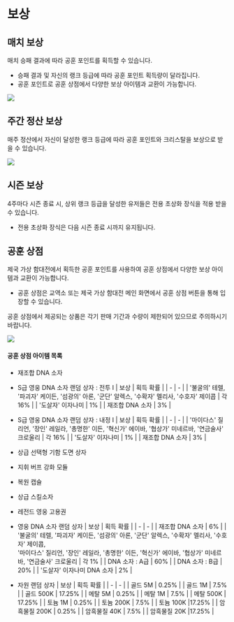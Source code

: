 # 보상


## 매치 보상

매치 승패 결과에 따라 공훈 포인트를 획득할 수 있습니다.<br>
 - 승패 결과 및 자신의 랭크 등급에 따라 공훈 포인트 획득량이 달라집니다.
 - 공훈 포인트로 공훈 상점에서 다양한 보상 아이템과 교환이 가능합니다.<br>
 
![](https://astrokings.s3.ap-northeast-2.amazonaws.com/html/img/help/1500_13.jpg)


## 주간 정산 보상

매주 정산에서 자신이 달성한 랭크 등급에 따라 공훈 포인트와 크리스탈을 보상으로 받을 수 있습니다.<br>

![](https://astrokings.s3.ap-northeast-2.amazonaws.com/html/img/help/1500_11.jpg)


## 시즌 보상

4주마다 시즌 종료 시, 상위 랭크 등급을 달성한 유저들은 전용 초상화 장식을 적용 받을 수 있습니다.
 - 전용 초상화 장식은 다음 시즌 종료 시까지 유지됩니다.<br>


## 공훈 상점

제국 가상 함대전에서 획득한 공훈 포인트를 사용하여 공훈 상점에서 다양한 보상 아이템과 교환이 가능합니다.
 - 공훈 상점은 교역소 또는 제국 가상 함대전 메인 화면에서 공훈 상점 버튼을 통해 입장할 수 있습니다.<br>

공훈 상점에서 제공되는 상품은 각기 판매 기간과 수량이 제한되어 있으므로 주의하시기 바랍니다.<br>

![](https://astrokings.s3.ap-northeast-2.amazonaws.com/html/img/help/1500_12.jpg)


#### 공훈 상점 아이템 목록

- 재조합 DNA 소자

- S급 영웅 DNA 소자 랜덤 상자 : 전투 Ⅰ
| 보상 | 획득 확률 |
| - | - |
| '불굴의' 테렐, '파괴자' 케이든, '섬광의' 아론, '군단' 알렉스, '수확자' 멜리사, '수호자' 제이콥 | 각 16% |
| '도살자' 이자나미 | 1% |
| 재조합 DNA 소자 | 3% |

- S급 영웅 DNA 소자 랜덤 상자 : 내정 Ⅰ
| 보상 | 획득 확률 |
| - | - |
| '마이다스' 질리언, '장인' 레일라, '총명한' 이든, '혁신가' 에이바, '협상가' 미네르바, '연금술사' 크로울리 | 각 16% |
| '도살자' 이자나미 | 1% |
| 재조합 DNA 소자 | 3% |

- 상급 선택형 기함 도면 상자

- 지휘 버프 강화 모듈

- 복원 캡슐

- 상급 스킬소자

- 레전드 영웅 고용권

- 영웅 DNA 소자 랜덤 상자
| 보상 | 획득 확률 |
| - | - |
| 재조합 DNA 소자 | 6% |
| '불굴의' 테렐, '파괴자' 케이든, '섬광의' 아론, '군단' 알렉스, '수확자' 멜리사, '수호자' 제이콥,<br>'마이다스' 질리언, '장인' 레일라, '총명한' 이든, '혁신가' 에이바, '협상가' 미네르바, '연금술사' 크로울리 | 각 1% |
| DNA 소자 : A급 | 60% |
| DNA 소자 : B급 | 20% |
| '도살자' 이자나미 DNA 소자 | 2% |

- 자원 랜덤 상자
| 보상 | 획득 확률 |
| - | - |
| 골드 5M  | 0.25% |
| 골드 1M  | 7.5% |
| 골드 500K  | 17.25% |
| 메탈 5M  | 0.25% |
| 메탈 1M  | 7.5% |
| 메탈 500K  | 17.25% |
| 토늄 1M  | 0.25% |
| 토늄 200K  | 7.5% |
| 토늄 100K  |17.25% |
| 암흑물질 200K  | 0.25% |
| 암흑물질 40K  | 7.5% |
| 암흑물질 20K  |17.25% |
